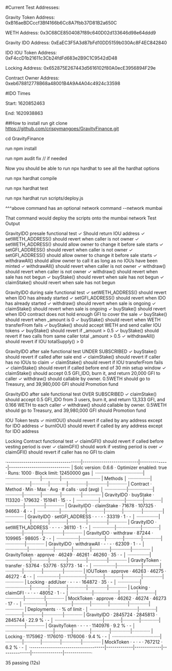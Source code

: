 #Current Test Addresses:

Gravity Token Address: 0xB16aeBDCccf3Bf4166b6Cc8A7fbb37D81B2a650C

WETH Address: 0x3C68CE8504087f89c640D02d133646d98e64ddd9

Gravity IDO Address: 0xEaEC3F5A3d87bFd10DD5159b030Ac8F4EC842840

IDO IOU Token Address:  0xF4ccD1b21611c3Cb24fdFd683e2B9C1C9542dD48

Locking Address:  0x652875E267443d5616102f80A0ecE3956894F29e

Contract Owner Address:  0xeb678812778B68a48001B4A9A4A04c4924c33598

#IDO Times

Start: 1620852463

End: 1620938863

##How to install
run git clone https://github.com/crispymangoes/GravityFinance.git

cd GravityFinance

run npm install

run npm audit fix // if needed

Now you should be able to run npx hardhat to see all the hardhat options

run npx hardhat compile

run npx hardhat test

run npx hardhat run scripts/deploy.js

^^^above command has an optional network command --network mumbai

That command would deploy the scripts onto the mumbai network
Test Output

  GravityIDO presale functional test
    ✓ Should return IOU address
    ✓ setWETH_ADDRESS() should revert when caller is not owner
    ✓ setWETH_ADDRESS() should allow owner to change it before sale starts
    ✓ setGFI_ADDRESS() should revert when caller is not owner
    ✓ setGFI_ADDRESS() should allow owner to change it before sale starts
    ✓ withdrawAll() should allow owner to call it as long as no IOUs have been minted
    ✓ withdrawAll() should revert when caller is not owner
    ✓ withdraw() should revert when caller is not owner
    ✓ withdraw() should revert when sale has not begun
    ✓ buyStake() should revert when sale has not begun
    ✓ claimStake() should revert when sale has not begun

  GravityIDO during sale functional test
    ✓ setWETH_ADDRESS() should revert when IDO has already started
    ✓ setGFI_ADDRESS() should revert when IDO has already started
    ✓ withdraw() should revert when sale is ongoing
    ✓ claimStake() should revert when sale is ongoing
    ✓ buyStake() should revert when IDO contract does not hold enough GFI to cover the sale
    ✓ buyStake() should revert when _amount is 0
    ✓ buyStake() should revert when WETH transferFrom fails
    ✓ buyStake() should accept WETH and send caller IOU tokens
    ✓ buyStake() should revert if _amount > 0.5
    ✓ buyStake() should revert if two calls from same caller total _amount > 0.5 
    ✓ withdrawAll() should revert if IOU totalSupply() > 0

  GravityIDO after sale functional test UNDER SUBSCRIBED
    ✓ buyStake() should revert if called after sale end
    ✓ claimStake() should revert if caller has no IOUs to claim
    ✓ claimStake() should revert if IOU transferFrom fails
    ✓ claimStake() should revert if called before end of 30 min setup window
    ✓ claimStake() should accept 0.5 GFI_IDO, burn it, and return 20,000 GFI to caller
    ✓ withdraw() should callable by owner. 0.5WETH should go to Treasury, and 39,980,000 GFI should Promotion fund

  GravityIDO after sale functional test OVER SUBSCRIBED
    ✓ claimStake() should accept 0.5 GFI_IDO from 3 users, burn it, and return 13,333 GFI, and 0.166 WETH to each caller
    ✓ withdraw() should callable by owner. 0.5WETH should go to Treasury, and 39,980,000 GFI should Promotion fund

  IOU Token tests
    ✓ mintIOU() should revert if called by any address except for IDO address
    ✓ burnIOU() should revert if called by any address except for IDO address

  Locking Contract functional test
    ✓ claimGFI() should revert if called before vesting period is over
    ✓ claimGFI() should work if vesting period is over
    ✓ claimGFI() should revert if caller has no GFI to claim

·------------------------------------|---------------------------|--------------|-----------------------------·
|        Solc version: 0.6.6         ·  Optimizer enabled: true  ·  Runs: 1000  ·  Block limit: 12450000 gas  │
·····································|···························|··············|······························
|  Methods                                                                                                    │
·················|···················|·············|·············|··············|···············|··············
|  Contract      ·  Method           ·  Min        ·  Max        ·  Avg         ·  # calls      ·  usd (avg)  │
·················|···················|·············|·············|··············|···············|··············
|  GravityIDO    ·  buyStake         ·     113320  ·     179632  ·      151941  ·           15  ·          -  │
·················|···················|·············|·············|··············|···············|··············
|  GravityIDO    ·  claimStake       ·      71678  ·     107325  ·       94663  ·            4  ·          -  │
·················|···················|·············|·············|··············|···············|··············
|  GravityIDO    ·  setGFI_ADDRESS   ·          -  ·          -  ·       33319  ·            1  ·          -  │
·················|···················|·············|·············|··············|···············|··············
|  GravityIDO    ·  setWETH_ADDRESS  ·          -  ·          -  ·       36110  ·            1  ·          -  │
·················|···················|·············|·············|··············|···············|··············
|  GravityIDO    ·  withdraw         ·      87244  ·     109965  ·       98605  ·            2  ·          -  │
·················|···················|·············|·············|··············|···············|··············
|  GravityIDO    ·  withdrawAll      ·          -  ·          -  ·       62309  ·            1  ·          -  │
·················|···················|·············|·············|··············|···············|··············
|  GravityToken  ·  approve          ·      46249  ·      46261  ·       46260  ·           35  ·          -  │
·················|···················|·············|·············|··············|···············|··············
|  GravityToken  ·  transfer         ·      53764  ·      53776  ·       53773  ·           14  ·          -  │
·················|···················|·············|·············|··············|···············|··············
|  IOUToken      ·  approve          ·      46263  ·      46275  ·       46272  ·            4  ·          -  │
·················|···················|·············|·············|··············|···············|··············
|  Locking       ·  addUser          ·          -  ·          -  ·      164872  ·           35  ·          -  │
·················|···················|·············|·············|··············|···············|··············
|  Locking       ·  claimGFI         ·          -  ·          -  ·       48052  ·            1  ·          -  │
·················|···················|·············|·············|··············|···············|··············
|  MockToken     ·  approve          ·      46262  ·      46274  ·       46273  ·           17  ·          -  │
·················|···················|·············|·············|··············|···············|··············
|  Deployments                       ·                                          ·  % of limit   ·             │
·····································|·············|·············|··············|···············|··············
|  GravityIDO                        ·    2845724  ·    2845813  ·     2845744  ·       22.9 %  ·          -  │
·····································|·············|·············|··············|···············|··············
|  GravityToken                      ·          -  ·          -  ·     1140976  ·        9.2 %  ·          -  │
·····································|·············|·············|··············|···············|··············
|  Locking                           ·    1175962  ·    1176010  ·     1176006  ·        9.4 %  ·          -  │
·····································|·············|·············|··············|···············|··············
|  MockToken                         ·          -  ·          -  ·      767212  ·        6.2 %  ·          -  │
·------------------------------------|-------------|-------------|--------------|---------------|-------------·

  35 passing (12s)
